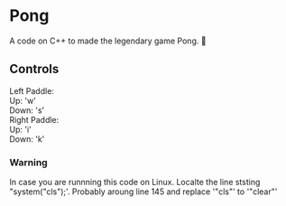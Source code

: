 # Pong
 A code on C++ to made the legendary game Pong. :ping_pong:
## Controls
Left Paddle:<br>
Up: 'w'<br>
Down: 's'<br>
Right Paddle:<br>
Up: 'i'<br>
Down: 'k'<br>
### Warning
In case you are runnning this code on Linux. Localte the line ststing "system("cls");'. Probably aroung line 145 and replace '"cls"' to '"clear"'
